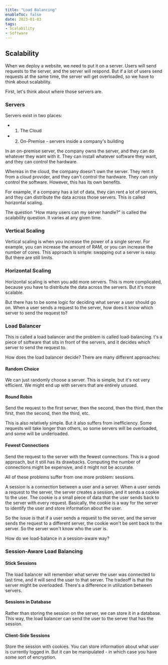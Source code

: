 ```yaml
---
title: "Load Balancing"
enableToc: false
date: 2023-01-03
tags:
- Scalability
- Software
---
```


## Scalability
When we deploy a website, we need to put it on a server. Users will send requests to the server, and the server will respond. But if a lot of users send requests at the same time, the server will get overloaded, so we have to think about scalability.

First, let's think about where those servers are.

### Servers

Servers exist in two places:
- 1. The Cloud
- 2. On-Premise - servers inside a company's building

In an on-premise server, the company owns the server, and they can do whatever they want with it. They can install whatever software they want, and they can control the hardware.

Whereas in the cloud, the company doesn't own the server. They rent it from a cloud provider, and they can't control the hardware. They can only control the software. However, this has its own benefits. 

For example, if a company has a lot of data, they can rent a lot of servers, and they can distribute the data across those servers. This is called horizontal scaling. 

The question "How many users can my server handle?" is called the scalability question. It varies at any given time.


### Vertical Scaling

Vertical scaling is when you increase the power of a single server. For example, you can increase the amount of RAM, or you can increase the number of cores. This approach is simple: swapping out a server is easy. But there are still limits.

### Horizontal Scaling

Horizontal scaling is when you add more servers. This is more complicated, because you have to distribute the data across the servers. But it's more scalable. 

But there has to be some logic for deciding what server a user should go on. When a user sends a request to the server, how does it know which server to send the request to? 

### Load Balancer 

This is called a load balancer and the problem is called load-balancing. t's a piece of software that sits in front of the servers, and it decides which server to send the request to. 

How does the load balancer decide? There are many different approaches:

#### Random Choice

We can just randomly choose a server. This is simple, but it's not very efficient. We might end up with servers that are entirely unused. 

#### Round Robin

Send the request to the first server, then the second, then the third, then the first, then the second, then the third, etc.

This is also relatively simple. But it also suffers from inefficiency. Some requests will take longer than others, so some servers will be overloaded, and some will be underloaded.

#### Fewest Connections

Send the request to the server with the fewest connections. This is a good approach, but it still has its drawbacks. Computing the number of connections might be expensive, and it might not be accurate.

All of these problems suffer from one more problem: sessions. 

A session is a connection between a user and a server. When a user sends a request to the server, the server creates a session, and it sends a cookie to the user. The cookie is a small piece of data that the user sends back to the server with every request. Basically, the cookie is a way for the server to identify the user and store information about the user.

So the issue is that if a user sends a request to the server, and the server sends the request to a different server, the cookie won't be sent back to the server. So the server won't know who the user is. 

How do we load-balance in a session-aware way?

### Session-Aware Load Balancing

#### Stick Sessions

The load balancer will remember what server the user was connected to last time, and it will send the user to that server. The tradeoff is that the server might be overloaded. There's a difference in utilization between servers.

#### Sessions in Database

Rather than storing the session on the server, we can store it in a database. This way, the load balancer can send the user to the server that has the session.

#### Client-Side Sessions

Store the session with cookies. You can store information about what user is currently logged in. But it can be manipulated - in which case you have some sort of encryption. 








